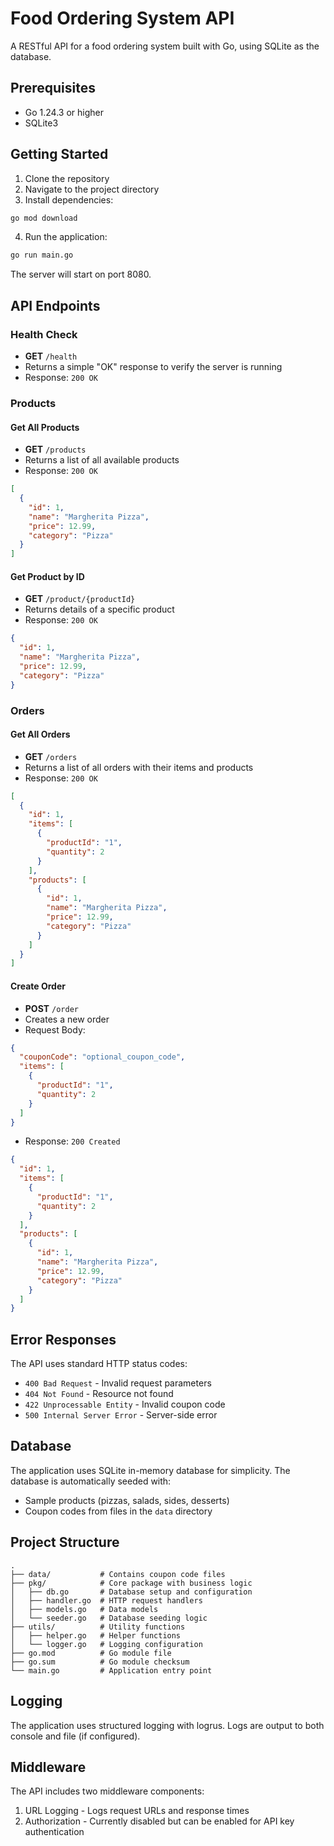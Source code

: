 # Food Ordering System API

A RESTful API for a food ordering system built with Go, using SQLite as the database.

## Prerequisites

- Go 1.24.3 or higher
- SQLite3

## Getting Started

1. Clone the repository
2. Navigate to the project directory
3. Install dependencies:
```bash
go mod download
```
4. Run the application:
```bash
go run main.go
```

The server will start on port 8080.

## API Endpoints

### Health Check
- **GET** `/health`
- Returns a simple "OK" response to verify the server is running
- Response: `200 OK`

### Products

#### Get All Products
- **GET** `/products`
- Returns a list of all available products
- Response: `200 OK`
```json
[
  {
    "id": 1,
    "name": "Margherita Pizza",
    "price": 12.99,
    "category": "Pizza"
  }
]
```

#### Get Product by ID
- **GET** `/product/{productId}`
- Returns details of a specific product
- Response: `200 OK`
```json
{
  "id": 1,
  "name": "Margherita Pizza",
  "price": 12.99,
  "category": "Pizza"
}
```

### Orders

#### Get All Orders
- **GET** `/orders`
- Returns a list of all orders with their items and products
- Response: `200 OK`
```json
[
  {
    "id": 1,
    "items": [
      {
        "productId": "1",
        "quantity": 2
      }
    ],
    "products": [
      {
        "id": 1,
        "name": "Margherita Pizza",
        "price": 12.99,
        "category": "Pizza"
      }
    ]
  }
]
```

#### Create Order
- **POST** `/order`
- Creates a new order
- Request Body:
```json
{
  "couponCode": "optional_coupon_code",
  "items": [
    {
      "productId": "1",
      "quantity": 2
    }
  ]
}
```
- Response: `200 Created`
```json
{
  "id": 1,
  "items": [
    {
      "productId": "1",
      "quantity": 2
    }
  ],
  "products": [
    {
      "id": 1,
      "name": "Margherita Pizza",
      "price": 12.99,
      "category": "Pizza"
    }
  ]
}
```

## Error Responses

The API uses standard HTTP status codes:

- `400 Bad Request` - Invalid request parameters
- `404 Not Found` - Resource not found
- `422 Unprocessable Entity` - Invalid coupon code
- `500 Internal Server Error` - Server-side error

## Database

The application uses SQLite in-memory database for simplicity. The database is automatically seeded with:
- Sample products (pizzas, salads, sides, desserts)
- Coupon codes from files in the `data` directory

## Project Structure

```
.
├── data/           # Contains coupon code files
├── pkg/            # Core package with business logic
│   ├── db.go       # Database setup and configuration
│   ├── handler.go  # HTTP request handlers
│   ├── models.go   # Data models
│   └── seeder.go   # Database seeding logic
├── utils/          # Utility functions
│   ├── helper.go   # Helper functions
│   └── logger.go   # Logging configuration
├── go.mod          # Go module file
├── go.sum          # Go module checksum
└── main.go         # Application entry point
```

## Logging

The application uses structured logging with logrus. Logs are output to both console and file (if configured).

## Middleware

The API includes two middleware components:
1. URL Logging - Logs request URLs and response times
2. Authorization - Currently disabled but can be enabled for API key authentication
